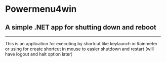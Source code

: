 # Powermenu4win
## A simple .NET app for shutting down and reboot
---
This is an application for executing by shortcut like keylaunch in Rainmeter or using for create shortcut in mouse to easier shutdown and restart (will have logout and halt option later)
